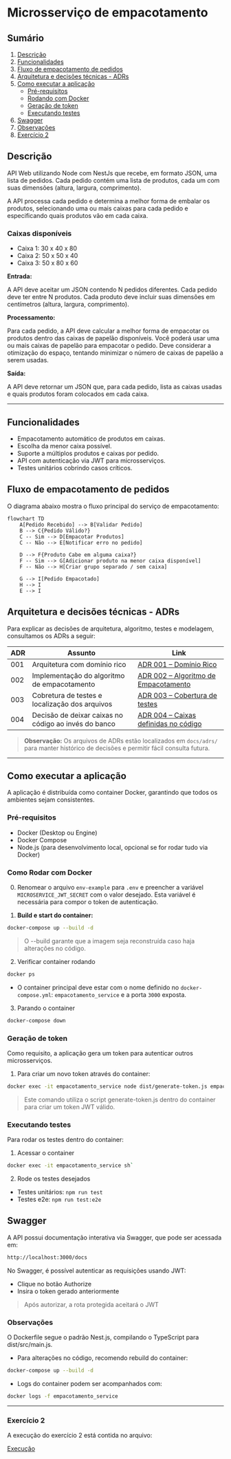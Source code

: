 # Microsserviço de empacotamento

## Sumário

1. [Descrição](#descrição)
2. [Funcionalidades](#funcionalidades)
3. [Fluxo de empacotamento de pedidos](#fluxo-de-empacotamento-de-pedidos)
4. [Arquitetura e decisões técnicas - ADRs](#arquitetura-e-decisões-técnicas---adrs)
5. [Como executar a aplicação](#como-executar-a-aplicação)
   - [Pré-requisitos](#pré-requisitos)
   - [Rodando com Docker](#como-rodar-com-docker)
   - [Geração de token](#geração-de-token)
   - [Executando testes](#executando-testes)
6. [Swagger](#swagger)
7. [Observações](#observações)
8. [Exercício 2](#exercício-2)

## Descrição

API Web utilizando Node com NestJs que recebe, em formato JSON, uma lista de pedidos. Cada pedido contém uma lista de produtos, cada um com suas dimensões (altura, largura, comprimento).

A API processa cada pedido e determina a melhor forma de embalar os produtos, selecionando uma ou mais caixas para cada pedido e especificando quais produtos vão em cada caixa.

### Caixas disponíveis

- Caixa 1: 30 x 40 x 80
- Caixa 2: 50 x 50 x 40
- Caixa 3: 50 x 80 x 60

**Entrada:**

A API deve aceitar um JSON contendo N pedidos diferentes. Cada pedido deve ter entre N produtos. Cada produto deve incluir suas dimensões em centímetros (altura, largura, comprimento).

**Processamento:**

Para cada pedido, a API deve calcular a melhor forma de empacotar os produtos dentro das caixas de papelão disponíveis. Você poderá usar uma ou mais caixas de papelão para empacotar o pedido. Deve considerar a otimização do espaço, tentando minimizar o número de caixas de papelão a serem usadas.

**Saída:**

A API deve retornar um JSON que, para cada pedido, lista as caixas usadas e quais produtos foram colocados em cada caixa.

---

## Funcionalidades

- Empacotamento automático de produtos em caixas.
- Escolha da menor caixa possível.
- Suporte a múltiplos produtos e caixas por pedido.
- API com autenticação via JWT para microsserviços.
- Testes unitários cobrindo casos críticos.

## Fluxo de empacotamento de pedidos

O diagrama abaixo mostra o fluxo principal do serviço de empacotamento:

```mermaid
flowchart TD
    A[Pedido Recebido] --> B[Validar Pedido]
    B --> C{Pedido Válido?}
    C -- Sim --> D[Empacotar Produtos]
    C -- Não --> E[Notificar erro no pedido]

    D --> F{Produto Cabe em alguma caixa?}
    F -- Sim --> G[Adicionar produto na menor caixa disponível]
    F -- Não --> H[Criar grupo separado / sem caixa]

    G --> I[Pedido Empacotado]
    H --> I
    E --> I
```

## Arquitetura e decisões técnicas - ADRs

Para explicar as decisões de arquitetura, algoritmo, testes e modelagem, consultamos os ADRs a seguir:

| ADR | Assunto                                              | Link                                                                                |
| --- | ---------------------------------------------------- | ----------------------------------------------------------------------------------- |
| 001 | Arquitetura com domínio rico                         | [ADR 001 – Domínio Rico](docs/adrs/001-dominios-ricos.md)                           |
| 002 | Implementação do algoritmo de empacotamento          | [ADR 002 – Algoritmo de Empacotamento](docs/adrs/002-algoritmo-empacotamento.md)    |
| 003 | Cobretura de testes e localização dos arquivos       | [ADR 003 – Cobertura de testes](docs/adrs/003-cobertura-testes.md)                  |
| 004 | Decisão de deixar caixas no código ao invés do banco | [ADR 004 – Caixas definidas no código](docs/adrs/004-caixas-definidas-no-codigo.md) |

> **Observação:** Os arquivos de ADRs estão localizados em `docs/adrs/` para manter histórico de decisões e permitir fácil consulta futura.

---

## Como executar a aplicação

A aplicação é distribuída como container Docker, garantindo que todos os ambientes sejam consistentes.

### Pré-requisitos

- Docker (Desktop ou Engine)
- Docker Compose
- Node.js (para desenvolvimento local, opcional se for rodar tudo via Docker)

### Como Rodar com Docker

0. Renomear o arquivo `env-example` para `.env` e preencher a variável `MICROSERVICE_JWT_SECRET` com o valor desejado. Esta variável é necessária para compor o token de autenticação.

1. **Build e start do container:**

```bash
docker-compose up --build -d
```

> O --build garante que a imagem seja reconstruída caso haja alterações no código.

2. Verificar container rodando

```bash
docker ps
```

- O container principal deve estar com o nome definido no `docker-compose.yml`: `empacotamento_service` e a porta `3000` exposta.

3. Parando o container

```bash
docker-compose down
```

### Geração de token

Como requisito, a aplicação gera um token para autenticar outros microsserviços.

1. Para criar um novo token através do container:

```bash
docker exec -it empacotamento_service node dist/generate-token.js empacotamento`
```

> Este comando utiliza o script generate-token.js dentro do container para criar um token JWT válido.

### Executando testes

Para rodar os testes dentro do container:

1. Acessar o container

```bash
docker exec -it empacotamento_service sh`
```

2. Rode os testes desejados

- Testes unitários: `npm run test`
- Testes e2e: `npm run test:e2e`

## Swagger

A API possui documentação interativa via Swagger, que pode ser acessada em:

```bash
http://localhost:3000/docs
```

No Swagger, é possível autenticar as requisições usando JWT:

- Clique no botão Authorize
- Insira o token gerado anteriormente

> Após autorizar, a rota protegida aceitará o JWT

### Observações

O Dockerfile segue o padrão Nest.js, compilando o TypeScript para dist/src/main.js.

- Para alterações no código, recomendo rebuild do container:

```bash
docker-compose up --build -d
```

- Logs do container podem ser acompanhados com:

```bash
docker logs -f empacotamento_service
```

---

### Exercício 2

A execução do exercício 2 está contida no arquivo:

[Execução](./EXERCICIO-2.md)
